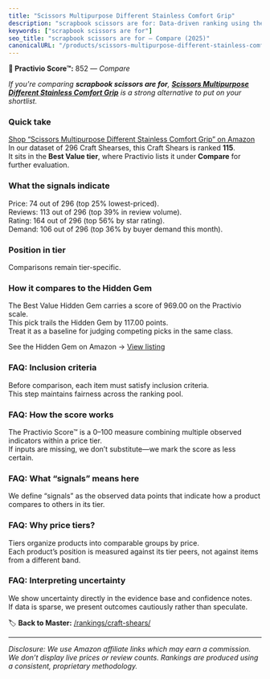 ```yaml
---
title: "Scissors Multipurpose Different Stainless Comfort Grip"
description: "scrapbook scissors are for: Data-driven ranking using the Practivio Score™. Positioned by quality, value, demand, findability, momentum."
keywords: ["scrapbook scissors are for"]
seo_title: "scrapbook scissors are for — Compare (2025)"
canonicalURL: "/products/scissors-multipurpose-different-stainless-comfort-grip-B09NLQ8JS9/"
---
```


**🛒 Practivio Score™:** 852 — _Compare_


*If you're comparing **scrapbook scissors are for**, **[Scissors Multipurpose Different Stainless Comfort Grip](https://www.amazon.com/dp/B09NLQ8JS9?tag=practivio-20)** is a strong alternative to put on your shortlist.*
### Quick take
[Shop “Scissors Multipurpose Different Stainless Comfort Grip” on Amazon](https://www.amazon.com/dp/B09NLQ8JS9?tag=practivio-20)
In our dataset of 296 Craft Shearses, this Craft Shears is ranked **115**.  
It sits in the **Best Value tier**, where Practivio lists it under **Compare** for further evaluation.

### What the signals indicate
Price: 74 out of 296 (top 25% lowest-priced).  
Reviews: 113 out of 296 (top 39% in review volume).  
Rating: 164 out of 296 (top 56% by star rating).  
Demand: 106 out of 296 (top 36% by buyer demand this month).

### Position in tier
Comparisons remain tier-specific.

### How it compares to the Hidden Gem
The Best Value Hidden Gem carries a score of 969.00 on the Practivio scale.  
This pick trails the Hidden Gem by 117.00 points.  
Treat it as a baseline for judging competing picks in the same class.  

See the Hidden Gem on Amazon → [View listing](https://www.amazon.com/dp/B07TT1SFYL?tag=practivio-20)

### FAQ: Inclusion criteria
Before comparison, each item must satisfy inclusion criteria.  
This step maintains fairness across the ranking pool.

### FAQ: How the score works
The Practivio Score™ is a 0–100 measure combining multiple observed indicators within a price tier.  
If inputs are missing, we don’t substitute—we mark the score as less certain.

### FAQ: What “signals” means here
We define “signals” as the observed data points that indicate how a product compares to others in its tier.

### FAQ: Why price tiers?
Tiers organize products into comparable groups by price.  
Each product’s position is measured against its tier peers, not against items from a different band.

### FAQ: Interpreting uncertainty
We show uncertainty directly in the evidence base and confidence notes.  
If data is sparse, we present outcomes cautiously rather than speculate.

<!-- Missing template for Compare/CompareWithinPriceClass -->


🏷️ **Back to Master:** [/rankings/craft-shears/](/rankings/craft-shears/)

---
_Disclosure: We use Amazon affiliate links which may earn a commission. We don’t display live prices or review counts. Rankings are produced using a consistent, proprietary methodology._
